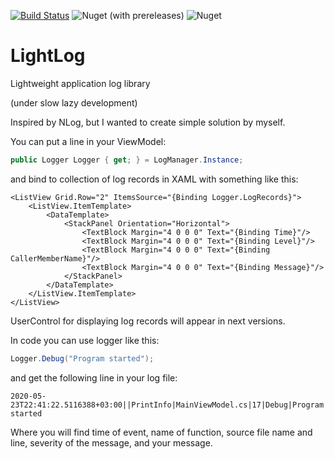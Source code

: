 [![Build Status](https://travis-ci.org/u1035/LightLog.svg?branch=master)](https://travis-ci.org/u1035/LightLog)
![Nuget (with prereleases)](https://img.shields.io/nuget/vpre/LightLog)
![Nuget](https://img.shields.io/nuget/dt/LightLog)

# LightLog
Lightweight application log library

(under slow lazy development)

Inspired by NLog, but I wanted to create simple solution by myself.

You can put a line in your ViewModel:
```csharp
public Logger Logger { get; } = LogManager.Instance;
```
and bind to collection of log records in XAML with something like this:
```xaml
<ListView Grid.Row="2" ItemsSource="{Binding Logger.LogRecords}">
    <ListView.ItemTemplate>
        <DataTemplate>
            <StackPanel Orientation="Horizontal">
                <TextBlock Margin="4 0 0 0" Text="{Binding Time}"/>
                <TextBlock Margin="4 0 0 0" Text="{Binding Level}"/>
                <TextBlock Margin="4 0 0 0" Text="{Binding CallerMemberName}"/>
                <TextBlock Margin="4 0 0 0" Text="{Binding Message}"/>
            </StackPanel>
        </DataTemplate>
    </ListView.ItemTemplate>
</ListView>
```
UserControl for displaying log records will appear in next versions.

In code you can use logger like this:
```csharp
Logger.Debug("Program started"); 
```

and get the following line in your log file:

```
2020-05-23T22:41:22.5116388+03:00||PrintInfo|MainViewModel.cs|17|Debug|Program started
```
Where you will find time of event, name of function, source file name and line, severity of the message, and your message.
